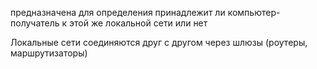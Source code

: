 предназначена для определения принадлежит ли компьютер-получатель к этой же локальной сети или нет

Локальные сети соединяются друг с другом через шлюзы (роутеры, маршрутизаторы)